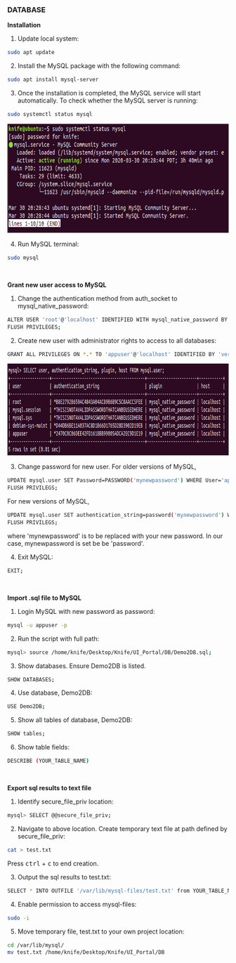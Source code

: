 <h3>DATABASE</h3>


<b>Installation</b>

1. Update local system:

```sh
sudo apt update
```

2. Install the MySQL package with the following command:

```sh
sudo apt install mysql-server
```

3. Once the installation is completed, the MySQL service will start automatically. To check whether the MySQL server is running:

```sh
sudo systemctl status mysql
```
<img src="images/sql_running.png" alt="Logo" width="730" height="248">

4. Run MySQL terminal:

```sh
sudo mysql
```
<br/>

<b>Grant new user access to MySQL</b>

1. Change the authentication method from auth_socket to mysql_native_password:

```sh
ALTER USER 'root'@'localhost' IDENTIFIED WITH mysql_native_password BY 'very_strong_password';
FLUSH PRIVILEGES;
```

2. Create new user with administrator rights to access to all databases:

```sh
GRANT ALL PRIVILEGES ON *.* TO 'appuser'@'localhost' IDENTIFIED BY 'very_strong_password';
```
<img src="images/auth_change_success.png" alt="Logo" width="919" height="209">

3. Change password for new user. For older versions of MySQL,

```sh
UPDATE mysql.user SET Password=PASSWORD('mynewpassword') WHERE User='appuser';
FLUSH PRIVILEGS;
```
For new versions of MySQL,
```sh
UPDATE mysql.user SET authentication_string=password('mynewpassword') WHERE User='appuser';
FLUSH PRIVILEGS;
```
where 'mynewpassword' is to be replaced with your new password. In our case, mynewpassword is set be be 'password'.

4. Exit MySQL:

```sh
EXIT;
```
<br/>

<b>Import .sql file to MySQL</b>

1. Login MySQL with new password as password:

```sh
mysql -u appuser -p
```

2. Run the script with full path:

```sh
mysql> source /home/knife/Desktop/Knife/UI_Portal/DB/Demo2DB.sql;
```

3. Show databases. Ensure Demo2DB is listed.

```sh
SHOW DATABASES;
```

4. Use database, Demo2DB:

```sh
USE Demo2DB;
```

5. Show all tables of database, Demo2DB:

```sh
SHOW tables;
```

6. Show table fields:

```sh
DESCRIBE (YOUR_TABLE_NAME)
```
<br/>

<b>Export sql results to text file</b>

1. Identify secure_file_priv location:

```sh
mysql> SELECT @@secure_file_priv;
```

2. Navigate to above location. Create temporary text file at path defined by secure_file_priv:

```sh
cat > test.txt
```
Press <kbd>ctrl</kbd> + <kbd>c</kbd> to end creation.

3. Output the sql results to test.txt:

```sh
SELECT * INTO OUTFILE '/var/lib/mysql-files/test.txt' from YOUR_TABLE_NAME;
```

4. Enable permission to access mysql-files:

```sh
sudo -i
```

5. Move temporary file, test.txt to your own project location:

```sh
cd /var/lib/mysql/
mv test.txt /home/knife/Desktop/Knife/UI_Portal/DB
```
